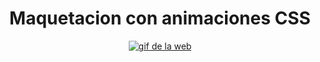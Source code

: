 <div align="center">
	<h1>Maquetacion con animaciones CSS</h1>
	<a href="#"><img src="https://media.giphy.com/media/Pls3e0vDSQNURirlmU/giphy.gif" alt="gif de la web"></a>
</div>